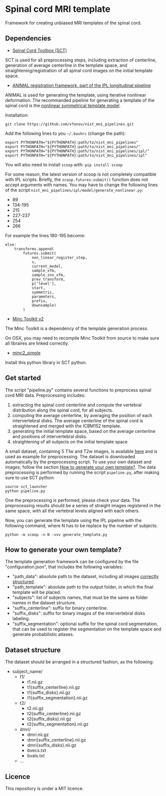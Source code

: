 # Spinal cord MRI template
Framework for creating unbiased MRI templates of the spinal cord.

## Dependencies
- [Spinal Cord Toolbox (SCT)](https://github.com/neuropoly/spinalcordtoolbox)

SCT is used for all preprocessing steps, including extraction of centerline, generation of average centerline in the template space, and straightening/registration of all spinal cord images on the initial template space.

- [ANIMAL registration framework, part of the IPL longitudinal pipeline](https://github.com/vfonov/nist_mni_pipelines)

ANIMAL is used for generating the template, using iterative nonlinear deformation.
The recommanded pipeline for generating a template of the spinal cord is the [nonlinear symmetrical template model](https://github.com/vfonov/nist_mni_pipelines/blob/master/examples/synthetic_tests/test_model_creation/scoop_test_nl_sym.py).

Installation:

`git clone https://github.com/vfonov/nist_mni_pipelines.git`

Add the following lines to you `~/.bashrc` (change the path): 
```
export PYTHONPATH="${PYTHONPATH}:path/to/nist_mni_pipelines"
export PYTHONPATH="${PYTHONPATH}:path/to/nist_mni_pipelines/"
export PYTHONPATH="${PYTHONPATH}:path/to/nist_mni_pipelines/ipl/"
export PYTHONPATH="${PYTHONPATH}:path/to/nist_mni_pipelines/ipl"
```

You will also need to install `scoop` with: `pip install scoop`

For some reason, the latest version of scoop is not completely compatible with IPL scripts. Briefly, the `scoop.futures:submit()` function does not accept arguments with names. You may have to change the following lines of the script `nist_mni_pipelines/ipl/model/generate_nonlinear.py`:

- 89
- 134-195
- 215
- 227-237
- 254
- 266

For example the lines 180-195 become:
```
else:
    transforms.append(
        futures.submit(
            non_linear_register_step,
            s,
            current_model,
            sample_xfm,
            sample_inv_xfm,
            prev_transform,
            p['level'],
            start,
            symmetric,
            parameters,
            prefix,
            downsample)
        )
```

- [Minc Toolkit v2](http://bic-mni.github.io/)

The Minc Toolkit is a dependency of the template generation process.

On OSX, you may need to recompile Minc Toolkit from source to make sure all libraires are linked correctly.

- [minc2_simple](https://github.com/vfonov/minc2-simple)

Install this python library in SCT python.

## Get started
The script "pipeline.py" contains several functions to preprocess spinal cord MRI data. Preprocessing includes:
1) extracting the spinal cord centerline and compute the vertebral distribution along the spinal cord, for all subjects.
2) computing the average centerline, by averaging the position of each intervertebral disks. The average centerline of the spinal cord is straightened and merged with the ICBM152 template.
3) generating the initial template space, based on the average centerline and positions of intervertebral disks.
4) straightening of all subjects on the initial template space

A small dataset, containing 5 T1w and T2w images, is available [here](https://osf.io/h73cm/) and is used as example for preprocessing. The dataset is downloaded automatically by the preprocessing script. To use your own dataset and images, follow the section [How to generate your own template?](#how-to-generate-your-own-template). The data preprocessing is performed by running the script `pipeline.py`, after making sure to use SCT python:

```
source sct_launcher
python pipeline.py
```

One the preprocessing is performed, please check your data. The preprocessing results should be a series of straight images registered in the same space, with all the vertebral levels aligned with each others.

Now, you can generate the template using the IPL pipeline with the following command, where N has to be replace by the number of subjects:

```
python -m scoop -n N -vvv generate_template.py
```

## How to generate your own template?
The template generation framework can be configured by the file "configuration.json", that includes the following variables:
- "path_data": absolute path to the dataset, including all images [correctly structured](#dataset-structure).
- "path_template": absolute path to the output folder, in which the final template will be placed.
- "subjects": list of subjects names, that must be the same as folder names in the dataset structure.
- "suffix_centerline": suffix for binary centerline.
- "suffix_disks": suffix for binary images of the intervertebral disks labeling.
- "suffix_segmentation": optional suffix for the spinal cord segmentation, that can be used to register the segmentation on the template space and generate probabilistic atlases.

## Dataset structure
The dataset should be arranged in a structured fashion, as the following:
- subject_name/
    - t1/
        - t1.nii.gz
        - t1{suffix_centerline}.nii.gz
        - t1{suffix_disks}.nii.gz
        - t1{suffix_segmentation}.nii.gz
    - t2/
        - t2.nii.gz
        - t2{suffix_centerline}.nii.gz
        - t2{suffix_disks}.nii.gz
        - t2{suffix_segmentation}.nii.gz
    - dmri/
        - dmri.nii.gz
        - dmri{suffix_centerline}.nii.gz
        - dmri{suffix_disks}.nii.gz
        - bvecs.txt
        - bvals.txt
    - ...

## Licence
This repository is under a MIT licence.
